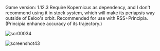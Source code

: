 Game version: 1.12.3
Require Kopernicus as dependency, and I don't recommend using it in stock system, which will make its periapsis way outside of Eeloo's orbit. Recommended for use with RSS+Principia. (Principia enhance accuracy of its trajectory.)





 ![scr00034](https://user-images.githubusercontent.com/108212981/180178551-16ecd7f7-e9c2-4f4b-8807-eb6ebee2a202.png) 
                       
                                                                  
                       

![screenshot43](https://user-images.githubusercontent.com/108212981/180416758-bd71ee14-e6ec-4b07-a5d1-728e6d88ab55.png)

